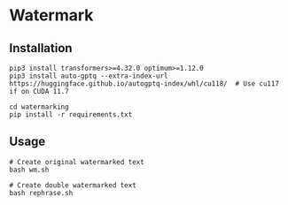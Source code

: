 # Watermark

## Installation
```shell
pip3 install transformers>=4.32.0 optimum>=1.12.0
pip3 install auto-gptq --extra-index-url https://huggingface.github.io/autogptq-index/whl/cu118/  # Use cu117 if on CUDA 11.7

cd watermarking
pip install -r requirements.txt
```

## Usage
```shell
# Create original watermarked text
bash wm.sh
```

```shell
# Create double watermarked text
bash rephrase.sh
```
